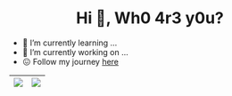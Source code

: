 <!--
**idk-wh0am1/idk-wh0am1** is a ✨ _special_ ✨ repository because its `README.md` (this file) appears on your GitHub profile.
### Hi there 👋

Here are some ideas to get you started:

- 🔭 I’m currently working on ...
- 🌱 I’m currently learning ...
- 👯 I’m looking to collaborate on ...
- 🤔 I’m looking for help with ...
- 💬 Ask me about ...
- 📫 How to reach me: ...
- 😄 Pronouns: ...
- ⚡ Fun fact: ...
-->

<h1 align="center">Hi 👋, Wh0 4r3 y0u?</h1>

- 🌱 I’m currently learning ...
- 🔭 I’m currently working on ...
- 😖 Follow my journey [here](https://viensea1106.github.io/)

| <img src="https://github-readme-stats.vercel.app/api?username=idk-wh0am1&show_icons=true&theme=transparent"> | <img src="https://github-readme-stats.vercel.app/api/top-langs/?username=idk-wh0am1&layout=compact&theme=transparent"> |
| ------------- | ------------- |
